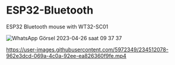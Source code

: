 # ESP32-Bluetooth
ESP32 Bluetooth mouse with WT32-SC01


![WhatsApp Görsel 2023-04-26 saat 09 37 37](https://user-images.githubusercontent.com/5972349/234512099-72341313-9f6d-4e79-9bca-ec1d5cc6982f.jpg)


https://user-images.githubusercontent.com/5972349/234512078-962e3dcd-069a-4c0a-92ee-ea826360f9fe.mp4

